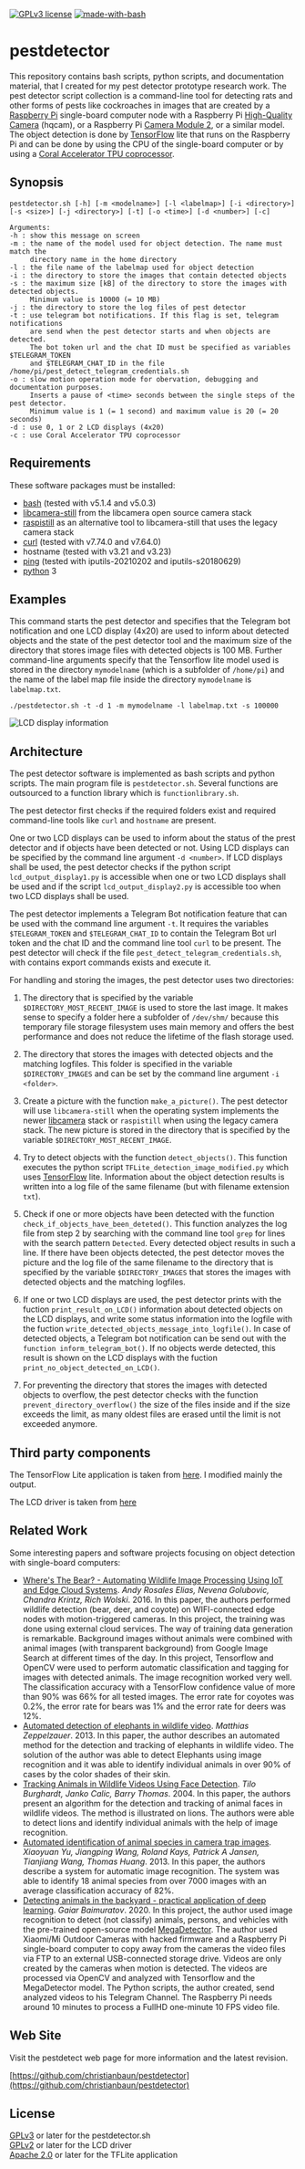 [![GPLv3 license](https://img.shields.io/badge/License-GPLv3-blue.svg)](http://perso.crans.org/besson/LICENSE.html)
[![made-with-bash](https://img.shields.io/badge/-Made%20with%20Bash-1f425f.svg)](https://www.gnu.org/software/bash/)

# pestdetector

This repository contains bash scripts, python scripts, and documentation material, that I created for my pest detector prototype research work. The pest detector script collection is a command-line tool for detecting rats and other forms of pests like cockroaches in images that are created by a [Raspberry Pi](https://www.raspberrypi.com) single-board computer node with a Raspberry Pi [High-Quality Camera](https://www.raspberrypi.com/products/raspberry-pi-high-quality-camera/) (hqcam), or a Raspberry Pi [Camera Module 2](https://www.raspberrypi.com/products/camera-module-v2/), or a similar model. The object detection is done by [TensorFlow](https://github.com/tensorflow/tensorflow) lite that runs on the Raspberry Pi and can be done by using the CPU of the single-board computer or by using a [Coral Accelerator TPU coprocessor](https://coral.ai/products/accelerator/).

## Synopsis

    pestdetector.sh [-h] [-m <modelname>] [-l <labelmap>] [-i <directory>] [-s <size>] [-j <directory>] [-t] [-o <time>] [-d <number>] [-c]

    Arguments:
    -h : show this message on screen
    -m : the name of the model used for object detection. The name must match the 
         directory name in the home directory
    -l : the file name of the labelmap used for object detection
    -i : the directory to store the images that contain detected objects
    -s : the maximum size [kB] of the directory to store the images with detected objects.
         Minimum value is 10000 (= 10 MB)
    -j : the directory to store the log files of pest detector
    -t : use telegram bot notifications. If this flag is set, telegram notifications
         are send when the pest detector starts and when objects are detected.  
         The bot token url and the chat ID must be specified as variables $TELEGRAM_TOKEN
         and $TELEGRAM_CHAT_ID in the file /home/pi/pest_detect_telegram_credentials.sh
    -o : slow motion operation mode for obervation, debugging and documentation purposes. 
         Inserts a pause of <time> seconds between the single steps of the pest detector.
         Minimum value is 1 (= 1 second) and maximum value is 20 (= 20 seconds)
    -d : use 0, 1 or 2 LCD displays (4x20)
    -c : use Coral Accelerator TPU coprocessor 
## Requirements

These software packages must be installed:

- [bash](https://www.gnu.org/software/bash/) (tested with v5.1.4 and v5.0.3)
- [libcamera-still](https://libcamera.org/) from the libcamera open source camera stack
- [raspistill](https://github.com/raspberrypi/userland/blob/master/host_applications/linux/apps/raspicam/RaspiStill.c) as an alternative tool to libcamera-still that uses the legacy camera stack
- [curl](https://curl.se) (tested with v7.74.0 and v7.64.0)
- hostname (tested with v3.21 and v3.23)
- [ping](https://github.com/iputils/iputils) (tested with iputils-20210202 and iputils-s20180629)
- [python](https://www.python.org) 3

## Examples

This command starts the pest detector and specifies that the Telegram bot notification and one LCD display (4x20) are used to inform about detected objects and the state of the pest detector tool and the maximum size of the directory that stores image files with detected objects is 100 MB. Further command-line arguments specify that the Tensorflow lite model used is stored in the directory `mymodelname` (which is a subfolder of `/home/pi`) and the name of the label map file inside the directory `mymodelname` is `labelmap.txt`.

`./pestdetector.sh -t -d 1 -m mymodelname -l labelmap.txt -s 100000`

![LCD display information](https://github.com/christianbaun/pestdetector/blob/main/docs/lcd_movie.gif)

## Architecture

The pest detector software is implemented as bash scripts and python scripts. The main program file is `pestdetector.sh`. Several functions are outsourced to a function library which is `functionlibrary.sh`. 

The pest detector first checks if the required folders exist and required command-line tools like `curl` and `hostname` are present. 

One or two LCD displays can be used to inform about the status of the prest detector and if objects have been detected or not. Using LCD displays can be specified by the command line argument `-d <number>`. If LCD displays shall be used, the pest detector checks if the python script `lcd_output_display1.py` is accessible when one or two LCD displays shall be used and if the script `lcd_output_display2.py` is accessible too when two LCD displays shall be used.

The pest detector implements a Telegram Bot notification feature that can be used with the command line argument `-t`. It requires the variables `$TELEGRAM_TOKEN` and `$TELEGRAM_CHAT_ID` to contain the Telegram Bot url token and the chat ID and the command line tool `curl` to be present. The pest detector will check if the file `pest_detect_telegram_credentials.sh`, with contains export commands exists and execute it.

For handling and storing the images, the pest detector uses two directories:

1. The directory that is specified by the variable `$DIRECTORY_MOST_RECENT_IMAGE` is used to store the last image. It makes sense to specify a folder here a subfolder of `/dev/shm/` because this temporary file storage filesystem uses main memory and offers the best performance and does not reduce the lifetime of the flash storage used. 
2. The directory that stores the images with detected objects and the matching logfiles. This folder is specified in the variable `$DIRECTORY_IMAGES` and can be set by the command line argument `-i <folder>`. 

1. Create a picture with the function `make_a_picture()`. The pest detector will use `libcamera-still` when the operating system implements the newer [libcamera](https://libcamera.org/) stack or `raspistill` when using the legacy camera stack. The new picture is stored in the directory that is specified by the variable `$DIRECTORY_MOST_RECENT_IMAGE`.
2. Try to detect objects with the function `detect_objects()`. This function executes the python script `TFLite_detection_image_modified.py` which uses [TensorFlow](https://github.com/tensorflow/tensorflow) lite. Information about the object detection results is written into a log file of the same filename (but with filename extension `txt`).
3. Check if one or more objects have been detected with the function `check_if_objects_have_been_deteted()`. This function analyzes the log file from step 2 by searching with the command line tool `grep` for lines with the search pattern `Detected`. Every detected object results in such a line. If there have been objects detected, the pest detector moves the picture and the log file of the same filename to the directory that is specified by the variable `$DIRECTORY_IMAGES` that stores the images with detected objects and the matching logfiles.
4. If one or two LCD displays are used, the pest detector prints with the fuction `print_result_on_LCD()` information about detected objects on the LCD displays, and write some status information into the logfile with the fuction `write_detected_objects_message_into_logfile()`. In case of detected objects, a Telegram bot notification can be send out with the `function inform_telegram_bot()`. If no objects werde detected, this result is shown on the LCD displays with the fuction `print_no_object_detected_on_LCD()`.
5. For preventing the directory that stores the images with detected objects to overflow, the pest detector checks with the function `prevent_directory_overflow()` the size of the files inside and if the size exceeds the limit, as many oldest files are erased until the limit is not exceeded anymore.

## Third party components

The TensorFlow Lite application is taken from [here](https://github.com/EdjeElectronics/TensorFlow-Lite-Object-Detection-on-Android-and-Raspberry-Pi). I modified mainly the output.

The LCD driver is taken from [here](https://github.com/ArcadiaLabs/raspberry_lcd4x20_I2C)

## Related Work

Some interesting papers and software projects focusing on object detection with single-board computers:

- [Where's The Bear? - Automating Wildlife Image Processing Using IoT and Edge Cloud Systems](https://cs.ucsb.edu/sites/default/files/documents/tr.pdf). *Andy Rosales Elias, Nevena Golubovic, Chandra Krintz, Rich Wolski*. 2016. In this paper, the authors performed wildlife detection (bear, deer, and coyote) on WIFI-connected edge nodes with motion-triggered cameras. In this project, the training was done using external cloud services. The way of training data generation is remarkable. Background images without animals were combined with animal images (with transparent background) from Google Image Search at different times of the day. In this project, Tensorflow and OpenCV were used to perform automatic classification and tagging for images with detected animals. The image recognition worked very well. The classification accuracy with a TensorFlow confidence value of more than 90% was 66% for all tested images. The error rate for coyotes was 0.2%, the error rate for bears was 1% and the error rate for deers was 12%. 
- [Automated detection of elephants in wildlife video](https://core.ac.uk/download/pdf/81703389.pdf). *Matthias Zeppelzauer*. 2013. In this paper, the author describes an automated method for the detection and tracking of elephants in wildlife video. The solution of the author was able to detect Elephants using image recognition and it was able to identify individual animals in over 90% of cases by the color shades of their skin. 
- [Tracking Animals in Wildlife Videos Using Face Detection](http://citeseerx.ist.psu.edu/viewdoc/download?doi=10.1.1.60.7522&rep=rep1&type=pdf). *Tilo Burghardt, Janko Calic, Barry Thomas*. 2004. In this paper, the authors present an algorithm for the detection and tracking of animal faces in wildlife videos. The method is illustrated on lions. The authors were able to detect lions and identify individual animals with the help of image recognition. 
- [Automated identification of animal species in camera trap images](https://link.springer.com/article/10.1186/1687-5281-2013-52). *Xiaoyuan Yu, Jiangping Wang, Roland Kays, Patrick A Jansen, Tianjiang Wang, Thomas Huang*. 2013. In this paper, the authors describe a system for automatic image recognition. The system was able to identify 18 animal species from over 7000 images with an average classification accuracy of 82%.
- [Detecting animals in the backyard - practical application of deep learning](https://towardsdatascience.com/detecting-animals-in-the-backyard-practical-application-of-deep-learning-c030d3263ba8). *Gaiar Baimuratov*. 2020. In this project, the author used image recognition to detect (not classify) animals, persons, and vehicles with the pre-trained open-source model [MegaDetector](http://dmorris.net/misc/cameratraps/ai4e_camera_traps_overview/). The author used Xiaomi/Mi Outdoor Cameras with hacked firmware and a Raspberry Pi single-board computer to copy away from the cameras the video files via FTP to an external USB-connected storage drive. Videos are only created by the cameras when motion is detected. The videos are processed via OpenCV and analyzed with Tensorflow and the MegaDetector model. The Python scripts, the author created, send analyzed videos to his Telegram Channel. The Raspberry Pi needs around 10 minutes to process a FullHD one-minute 10 FPS video file.

## Web Site

Visit the pestdetect web page for more information and the latest revision.

[https://github.com/christianbaun/pestdetector](https://github.com/christianbaun/pestdetector)

## License

[GPLv3](https://www.gnu.org/licenses/gpl-3.0.en.html) or later for the pestdetector.sh<br/>
[GPLv2](https://www.gnu.org/licenses/old-licenses/gpl-2.0.html) or later for the LCD driver<br/>
[Apache 2.0](https://www.apache.org/licenses/LICENSE-2.0) or later for the TFLite application 

